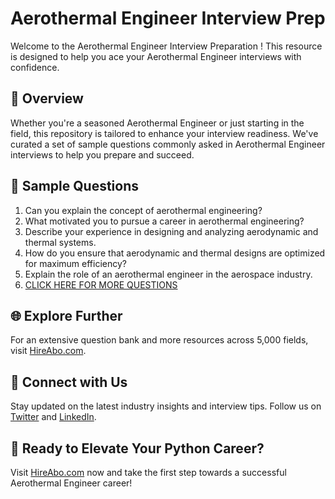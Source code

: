 # Aerothermal Engineer Interview Prep

Welcome to the Aerothermal Engineer Interview Preparation ! This resource is designed to help you ace your Aerothermal Engineer interviews with confidence.

## 🚀 Overview

Whether you're a seasoned Aerothermal Engineer or just starting in the field, this repository is tailored to enhance your interview readiness. We've curated a set of sample questions commonly asked in Aerothermal Engineer interviews to help you prepare and succeed.

## 📝 Sample Questions

1. Can you explain the concept of aerothermal engineering?
2. What motivated you to pursue a career in aerothermal engineering?
3. Describe your experience in designing and analyzing aerodynamic and thermal systems.
4. How do you ensure that aerodynamic and thermal designs are optimized for maximum efficiency?
5. Explain the role of an aerothermal engineer in the aerospace industry.
6. [CLICK HERE FOR MORE QUESTIONS](https://hireabo.com/job/3_3_13/Aerothermal%20Engineer)

## 🌐 Explore Further

For an extensive question bank and more resources across 5,000 fields, visit [HireAbo.com](https://www.hireabo.com).

## 📱 Connect with Us

Stay updated on the latest industry insights and interview tips. Follow us on [Twitter](https://twitter.com/hireabo) and [LinkedIn](https://www.linkedin.com/in/hire-abo-3609972a8/).

## 🚀 Ready to Elevate Your Python Career?

Visit [HireAbo.com](https://www.hireabo.com) now and take the first step towards a successful Aerothermal Engineer career!